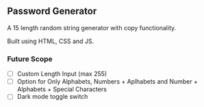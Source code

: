 ## Password Generator

A 15 length random string generator with copy functionality.

Built using HTML, CSS and JS.

### Future Scope

- [ ] Custom Length Input (max 255)
- [ ] Option for Only Alphabets, Numbers + Aplhabets and Number + Alphabets + Special Characters
- [ ] Dark mode toggle switch
